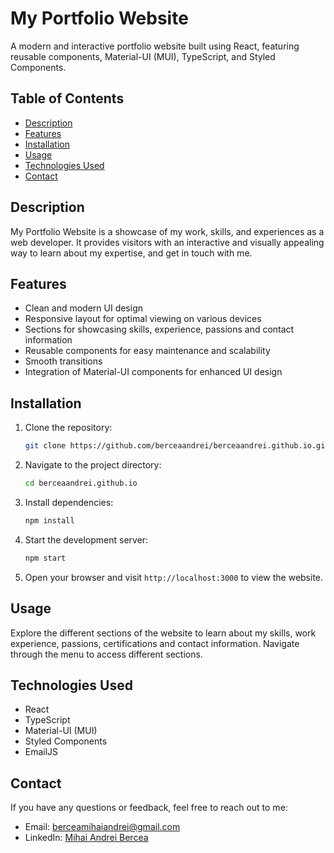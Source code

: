 # My Portfolio Website

A modern and interactive portfolio website built using React, featuring reusable components, Material-UI (MUI), TypeScript, and Styled Components.

## Table of Contents

- [Description](#description)
- [Features](#features)
- [Installation](#installation)
- [Usage](#usage)
- [Technologies Used](#technologies-used)
- [Contact](#contact)

## Description

My Portfolio Website is a showcase of my work, skills, and experiences as a web developer. It provides visitors with an interactive and visually appealing way to learn about my expertise, and get in touch with me.

## Features

- Clean and modern UI design
- Responsive layout for optimal viewing on various devices
- Sections for showcasing skills, experience, passions and contact information
- Reusable components for easy maintenance and scalability
- Smooth transitions
- Integration of Material-UI components for enhanced UI design

## Installation

1. Clone the repository:
   ```bash
   git clone https://github.com/berceaandrei/berceaandrei.github.io.git
   ```
   
2. Navigate to the project directory:
   ```bash
   cd berceaandrei.github.io
   ```

3. Install dependencies:
   ```bash
   npm install
   ```

4. Start the development server:
   ```bash
   npm start
   ```
   
5. Open your browser and visit `http://localhost:3000` to view the website.

## Usage

Explore the different sections of the website to learn about my skills, work experience, passions, certifications and contact information. Navigate through the menu to access different sections.

## Technologies Used

- React
- TypeScript
- Material-UI (MUI)
- Styled Components
- EmailJS

## Contact

If you have any questions or feedback, feel free to reach out to me:

- Email: berceamihaiandrei@gmail.com
- LinkedIn: [Mihai Andrei Bercea](https://www.linkedin.com/in/mihai-andrei-bercea-097409253/)
